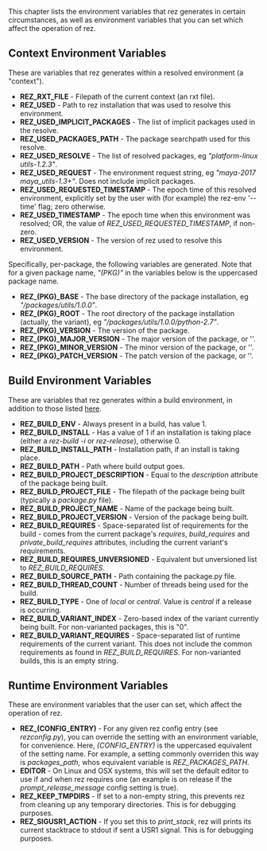 This chapter lists the environment variables that rez generates in certain
circumstances, as well as environment variables that you can set which affect
the operation of rez.

## Context Environment Variables

These are variables that rez generates within a resolved environment (a "context").

* **REZ_RXT_FILE** - Filepath of the current context (an rxt file).
* **REZ_USED** - Path to rez installation that was used to resolve this environment.
* **REZ_USED_IMPLICIT_PACKAGES** - The list of implicit packages used in the resolve.
* **REZ_USED_PACKAGES_PATH** - The package searchpath used for this resolve.
* **REZ_USED_RESOLVE** - The list of resolved packages, eg *"platform-linux utils-1.2.3"*.
* **REZ_USED_REQUEST** - The environment request string, eg *"maya-2017 maya_utils-1.3+"*.
  Does not include implicit packages.
* **REZ_USED_REQUESTED_TIMESTAMP** - The epoch time of this resolved environment,
  explicitly set by the user with (for example) the rez-env '\-\-time' flag; zero otherwise.
* **REZ_USED_TIMESTAMP** - The epoch time when this environment was resolved; OR,
  the value of *REZ_USED_REQUESTED_TIMESTAMP*, if non-zero.
* **REZ_USED_VERSION** - The version of rez used to resolve this environment.

Specifically, per-package, the following variables are generated. Note that for a given
package name, *"(PKG)"* in the variables below is the uppercased package name.

* **REZ_(PKG)_BASE** - The base directory of the package installation, eg
  *"/packages/utils/1.0.0"*.
* **REZ_(PKG)_ROOT** - The root directory of the package installation (actually,
  the variant), eg *"/packages/utils/1.0.0/python-2.7"*.
* **REZ_(PKG)_VERSION** - The version of the package.
* **REZ_(PKG)_MAJOR_VERSION** - The major version of the package, or ''.
* **REZ_(PKG)_MINOR_VERSION** - The minor version of the package, or ''.
* **REZ_(PKG)_PATCH_VERSION** - The patch version of the package, or ''.

## Build Environment Variables

These are variables that rez generates within a build environment, in addition
to those listed [here](#context-environment-variables).

* **REZ_BUILD_ENV** - Always present in a build, has value 1.
* **REZ_BUILD_INSTALL** - Has a value of 1 if an installation is taking place
  (either a *rez-build -i* or *rez-release*), otherwise 0.
* **REZ_BUILD_INSTALL_PATH** - Installation path, if an install is taking place.
* **REZ_BUILD_PATH** - Path where build output goes.
* **REZ_BUILD_PROJECT_DESCRIPTION** - Equal to the *description* attribute of the
  package being built.
* **REZ_BUILD_PROJECT_FILE** - The filepath of the package being built (typically
  a *package.py* file).
* **REZ_BUILD_PROJECT_NAME** - Name of the package being built.
* **REZ_BUILD_PROJECT_VERSION** - Version of the package being built.
* **REZ_BUILD_REQUIRES** - Space-separated list of requirements for the build -
  comes from the current package's *requires*, *build_requires* and
  *private_build_requires* attributes, including the current variant's requirements.
* **REZ_BUILD_REQUIRES_UNVERSIONED** - Equivalent but unversioned list to
  *REZ_BUILD_REQUIRES*.
* **REZ_BUILD_SOURCE_PATH** - Path containing the package.py file.
* **REZ_BUILD_THREAD_COUNT** - Number of threads being used for the build.
* **REZ_BUILD_TYPE** - One of *local* or *central*. Value is *central* if a
  release is occurring.
* **REZ_BUILD_VARIANT_INDEX** - Zero-based index of the variant currently being
  built. For non-varianted packages, this is "0".
* **REZ_BUILD_VARIANT_REQUIRES** - Space-separated list of runtime requirements
  of the current variant. This does not include the common requirements as found
  in *REZ_BUILD_REQUIRES*. For non-varianted builds, this is an empty string.

## Runtime Environment Variables

These are environment variables that the user can set, which affect the
operation of rez.

* **REZ_(CONFIG_ENTRY)** - For any given rez config entry (see *rezconfig.py*),
  you can override the setting with an environment variable, for convenience. Here,
  *(CONFIG_ENTRY)* is the uppercased equivalent of the setting name. For example,
  a setting commonly overriden this way is *packages_path*, whos equivalent
  variable is *REZ_PACKAGES_PATH*.
* **EDITOR** - On Linux and OSX systems, this will set the default editor to use
  if and when rez requires one (an example is on release if the *prompt_release_message*
  config setting is true).
* **REZ_KEEP_TMPDIRS** - If set to a non-empty string, this prevents rez from
  cleaning up any temporary directories. This is for debugging purposes.
* **REZ_SIGUSR1_ACTION** - If you set this to *print_stack*, rez will prints its
  current stacktrace to stdout if sent a USR1 signal. This is for debugging purposes.
